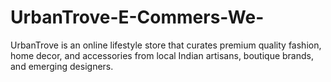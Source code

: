 # UrbanTrove-E-Commers-We-
UrbanTrove is an online lifestyle store that curates premium quality fashion, home decor, and accessories from local Indian artisans, boutique brands, and emerging designers.
